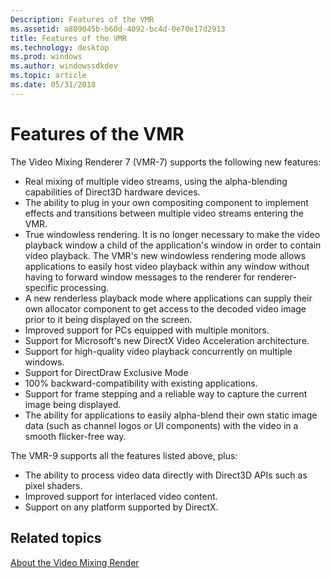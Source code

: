 ```yaml
---
Description: Features of the VMR
ms.assetid: a809045b-b60d-4092-bc4d-0e70e17d2913
title: Features of the VMR
ms.technology: desktop
ms.prod: windows
ms.author: windowssdkdev
ms.topic: article
ms.date: 05/31/2018
---
```


# Features of the VMR

The Video Mixing Renderer 7 (VMR-7) supports the following new features:

-   Real mixing of multiple video streams, using the alpha-blending capabilities of Direct3D hardware devices.
-   The ability to plug in your own compositing component to implement effects and transitions between multiple video streams entering the VMR.
-   True windowless rendering. It is no longer necessary to make the video playback window a child of the application's window in order to contain video playback. The VMR's new windowless rendering mode allows applications to easily host video playback within any window without having to forward window messages to the renderer for renderer-specific processing.
-   A new renderless playback mode where applications can supply their own allocator component to get access to the decoded video image prior to it being displayed on the screen.
-   Improved support for PCs equipped with multiple monitors.
-   Support for Microsoft's new DirectX Video Acceleration architecture.
-   Support for high-quality video playback concurrently on multiple windows.
-   Support for DirectDraw Exclusive Mode
-   100% backward-compatibility with existing applications.
-   Support for frame stepping and a reliable way to capture the current image being displayed.
-   The ability for applications to easily alpha-blend their own static image data (such as channel logos or UI components) with the video in a smooth flicker-free way.

The VMR-9 supports all the features listed above, plus:

-   The ability to process video data directly with Direct3D APIs such as pixel shaders.
-   Improved support for interlaced video content.
-   Support on any platform supported by DirectX.

## Related topics

<dl> <dt>

[About the Video Mixing Render](about-the-video-mixing-render.md)
</dt> </dl>

 

 



